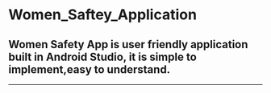 # Women_Saftey_Application

## Women Safety App is user friendly application built in Android Studio, it is simple to implement,easy to understand.
-------------------------------------------------------------------------------------------------
